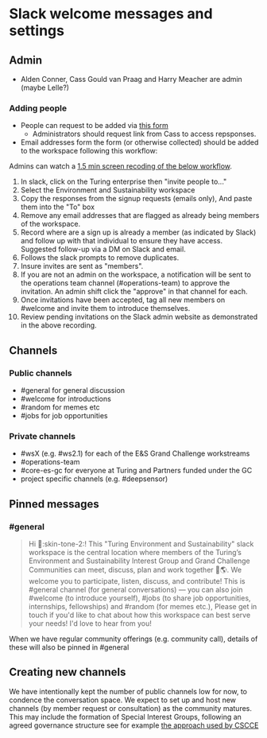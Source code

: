 # Slack welcome messages and settings

## Admin
- Alden Conner, Cass Gould van Praag and Harry Meacher are admin (maybe Lelle?)

### Adding people
- People can request to be added via [this form](https://forms.office.com/Pages/DesignPageV2.aspx?prevorigin=Marketing&origin=NeoPortalPage&subpage=design&id=p_SVQ1XklU-Knx-672OE-ZmEJNLHTHVFkqQ97AaCfn9UNU1PMUo4QkdYWTdXR0VPRlZSRjJQTktRWC4u&analysis=false)
    - Administrators should request link from Cass to access repsponses.
- Email addresses form the form (or otherwise collected) should be added to the workspace following this workflow:

Admins can watch a [1.5 min screen recoding of the below workflow](https://thealanturininstitute-my.sharepoint.com/:v:/g/personal/cgouldvanpraag_turing_ac_uk/EZH_BzHY6xpFiWBAdDtYKfsBHMz2tIopFjY4HKs2txAALw?e=Lk8sD1).

1. In slack, click on the Turing enterprise then "invite people to..."
2. Select the Environment and Sustainability workspace
3. Copy the responses from the signup requests (emails only), And paste them into the "To" box
4. Remove any email addresses that are flagged as already being members of the workspace. 
5. Record where are a sign up is already a member (as indicated by Slack) and follow up with that individual to ensure they have access. Suggested follow-up via a DM on Slack and email.
6. Follows the slack prompts to remove duplicates.
7. Insure invites are sent as "members".
8. If you are not an admin on the workspace, a notification will be sent to the operations team channel (#operations-team) to approve the invitation. An admin shift click the "approve" in that channel for each.
9. Once invitations have been accepted, tag all new members on #welcome and invite them to introduce themselves.
10. Review pending invitations on the Slack admin website as demonstrated in the above recording.


## Channels
### Public channels
- #general for general discussion
- #welcome for introductions
- #random for memes etc
- #jobs for job opportunities

### Private channels
- #wsX (e.g. #ws2.1) for each of the E&S Grand Challenge workstreams
- #operations-team
- #core-es-gc for everyone at Turing and Partners funded under the GC
- project specific channels (e.g. #deepsensor)


## Pinned messages

### #general
> Hi :wave::skin-tone-2:! This "Turing Environment and Sustainability" slack workspace is the central location where members of the Turing’s Environment and Sustainability Interest Group and Grand Challenge Communities can meet, discuss, plan and work together :rocket::earth_americas:. We welcome you to participate, listen, discuss, and contribute!
This is #general channel (for general conversations) — you can also join #welcome (to introduce yourself), #jobs (to share job opportunities, internships, fellowships) and #random (for memes etc.),
Please get in touch if you'd like to chat about how this workspace can best serve your needs! I'd love to hear from you!

When we have regular community offerings (e.g. community call), details of these will also be pinned in #general

## Creating new channels
We have intentionally kept the number of public channels low for now, to condence the conversation space. We expect to set up and host new channels (by member request or consultation) as the community matures. This may include the formation of Special Interest Groups, following an agreed governance structure see for example [the approach used by CSCCE](https://www.cscce.org/community/sigs/)